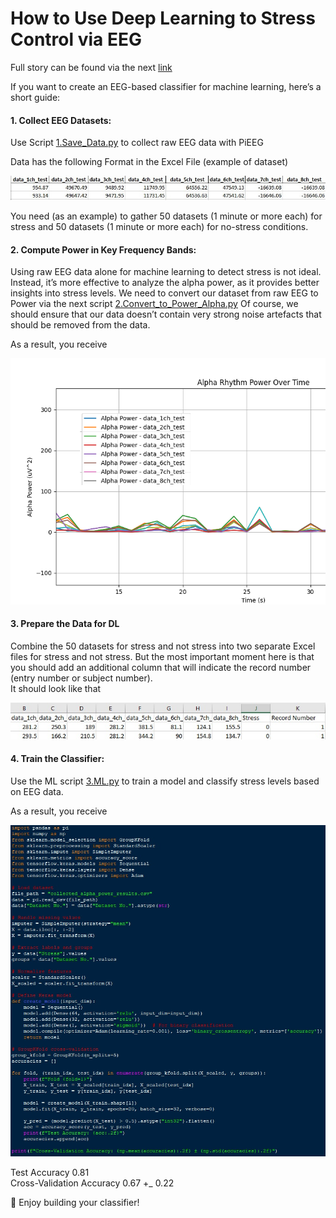 
# How to Use Deep Learning to Stress Control via EEG 
Full story can be found via the next [link](https://pieeg.com/news/instruction-how-to-use-machine-learning-to-stress-or-emoinal-control-via-eeg/)    

If you want to create an EEG-based classifier for machine learning, here’s a short guide:

#### 1. Collect EEG Datasets:

Use Script [1.Save_Data.py](https://github.com/pieeg-club/PiEEG_Kit/blob/main/images/Collected_dataset1.jpg) to collect raw EEG data with PiEEG

Data has the following Format in the Excel File (example of dataset)

<p align="center">
  <img src="https://github.com/pieeg-club/PiEEG_Kit/blob/main/images/Collected_dataset1.jpg" alt="generals view">
</p>

You need (as an example) to gather 50 datasets (1 minute or more each) for stress and 50 datasets (1 minute or more each) for no-stress conditions.  

#### 2. Compute Power in Key Frequency Bands:

Using raw EEG data alone for machine learning to detect stress is not ideal. Instead, it’s more effective to analyze the alpha power, as it provides better insights into stress levels. We need to convert our dataset from raw EEG to Power via the next script [2.Convert_to_Power_Alpha.py](https://github.com/pieeg-club/PiEEG_Kit/blob/main/ML_Application/2.Convert_to_Power_Alpha.py) 
Of course, we should ensure that our data doesn’t contain very strong noise artefacts that should be removed from the data.

As a result, you receive 
<p align="center">
  <img src="https://github.com/pieeg-club/PiEEG_Kit/blob/main/images/alpha.png" alt="generals view">
</p>


#### 3. Prepare the Data for DL
Combine the 50 datasets for stress and not stress  into  two separate Excel files for stress and not stress. But the most important moment here is that you should add an additional column that will indicate the record number (entry number or subject number).  
It should look like that 

<p align="center">
  <img src="https://github.com/pieeg-club/PiEEG_Kit/blob/main/images/dataset_ML.jpg" alt="generals view">
</p>


#### 4. Train the Classifier:

Use the ML script [3.ML.py](https://github.com/pieeg-club/PiEEG_Kit/blob/main/ML_Application/3.ML.py) to train a model and classify stress levels based on EEG data.

As a result, you receive 
<p align="center">
  <img src="https://github.com/pieeg-club/PiEEG_Kit/blob/main/images/DLpy.jpg" alt="generals view">
</p>

Test Accuracy 0.81   
Cross-Validation Accuracy 0.67 +_ 0.22

🚀 Enjoy building your classifier!








